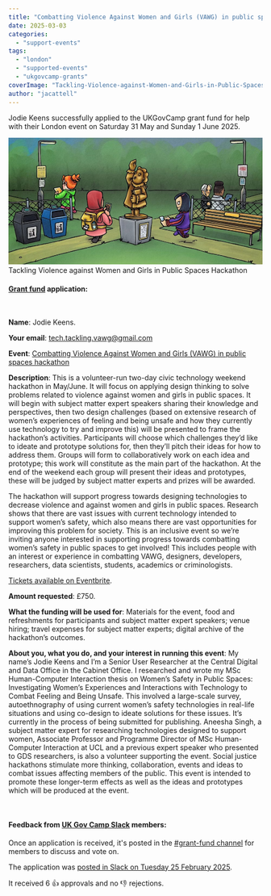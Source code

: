 ```yaml
---
title: "Combatting Violence Against Women and Girls (VAWG) in public spaces hackathon"
date: 2025-03-03
categories:
  - "support-events"
tags:
  - "london"
  - "supported-events"
  - "ukgovcamp-grants"
coverImage: "Tackling-Violence-against-Women-and-Girls-in-Public-Spaces-Hackathon.png"
author: "jacattell"
---
```


Jodie Keens successfully applied to the UKGovCamp grant fund for help with their London event on Saturday 31 May and Sunday 1 June 2025.

[![Cartoon drawing of a women walking in a park.](images/Tackling-Violence-against-Women-and-Girls-in-Public-Spaces-Hackathon.png)](https://www.ukgovcamp.com/wp-content/uploads/2025/03/Tackling-Violence-against-Women-and-Girls-in-Public-Spaces-Hackathon.png) Tackling Violence against Women and Girls in Public Spaces Hackathon

#### [Grant fund](https://www.ukgovcamp.com/grants/) application:

 

**Name**: Jodie Keens.

**Your email**: [tech.tackling.vawg@gmail.com](mailto:tech.tackling.vawg@gmail.com)

**Event**: [Combatting Violence Against Women and Girls (VAWG) in public spaces hackathon](https://www.eventbrite.co.uk/e/tackling-violence-against-women-and-girls-in-public-spaces-hackathon-tickets-1224875137509)

**Description**: This is a volunteer-run two-day civic technology weekend hackathon in May/June. It will focus on applying design thinking to solve problems related to violence against women and girls in public spaces. It will begin with subject matter expert speakers sharing their knowledge and perspectives, then two design challenges (based on extensive research of women’s experiences of feeling and being unsafe and how they currently use technology to try and improve this) will be presented to frame the hackathon’s activities. Participants will choose which challenges they’d like to ideate and prototype solutions for, then they’ll pitch their ideas for how to address them. Groups will form to collaboratively work on each idea and prototype; this work will constitute as the main part of the hackathon. At the end of the weekend each group will present their ideas and prototypes, these will be judged by subject matter experts and prizes will be awarded.

The hackathon will support progress towards designing technologies to decrease violence and against women and girls in public spaces. Research shows that there are vast issues with current technology intended to support women’s safety, which also means there are vast opportunities for improving this problem for society. This is an inclusive event so we’re inviting anyone interested in supporting progress towards combatting women’s safety in public spaces to get involved! This includes people with an interest or experience in combatting VAWG, designers, developers, researchers, data scientists, students, academics or criminologists.

[Tickets available on Eventbrite](https://www.eventbrite.co.uk/e/tackling-violence-against-women-and-girls-in-public-spaces-hackathon-tickets-1224875137509).

**Amount requested**: £750.

**What the funding will be used for**: Materials for the event, food and refreshments for participants and subject matter expert speakers; venue hiring; travel expenses for subject matter experts; digital archive of the hackathon’s outcomes.

**About you, what you do, and your interest in running this event**: My name’s Jodie Keens and I’m a Senior User Researcher at the Central Digital and Data Office in the Cabinet Office. I researched and wrote my MSc Human-Computer Interaction thesis on Women’s Safety in Public Spaces: Investigating Women’s Experiences and Interactions with Technology to Combat Feeling and Being Unsafe. This involved a large-scale survey, autoethnography of using current women’s safety technologies in real-life situations and using co-design to ideate solutions for these issues. It’s currently in the process of being submitted for publishing. Aneesha Singh, a subject matter expert for researching technologies designed to support women, Associate Professor and Programme Director of MSc Human-Computer Interaction at UCL and a previous expert speaker who presented to GDS researchers, is also a volunteer supporting the event. Social justice hackathons stimulate more thinking, collaboration, events and ideas to combat issues affecting members of the public. This event is intended to promote these longer-term effects as well as the ideas and prototypes which will be produced at the event.

 

#### Feedback from [UK Gov Camp Slack](https://join.slack.com/t/ukgovcamp/shared_invite/zt-30z3ah4o2-QFW9vHJ69w94ywglIYPXZw) members:

Once an application is received, it's posted in the [#grant-fund channel](https://ukgovcamp.slack.com/archives/C087MH5D84X) for members to discuss and vote on.

The application was [posted in Slack on Tuesday 25 February 2025](https://ukgovcamp.slack.com/archives/C087MH5D84X/p1740495736660859).

It received 6 👍 approvals and no 👎 rejections.
